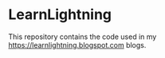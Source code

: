 # LearnLightning
This repository contains the code used in my https://learnlightning.blogspot.com blogs.
